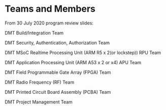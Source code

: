 <h1>Teams and Members</h1>

From 30 July 2020 program review slides:

DMT Build/Integration Team

DMT Security, Authentication, Authorization Team

DMT MSoC Realtime Processing Unit (ARM R5 x 2(or lockstep)) RPU Team

DMT Application Processing Unit (ARM A53 x 2 or x4) APU Team

DMT Field Programmable Gate Array (FPGA) Team

DMT Radio Frequency (RF) Team

DMT Printed Circuit Board Assembly (PCBA) Team

DMT Project Management Team
